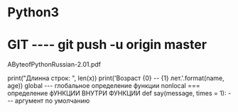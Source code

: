 # Python3
# GIT ----      git push -u origin master
AByteofPythonRussian-2.01.pdf

print("Длинна строк: ", len(x))
print('Возраст {0} -- {1} лет.'.format(name, age))
global   --- глобальное определение функции
nonlocal === определение фУНКЦИИ ВНУТРИ ФУНКЦИИ
def say(message, times = 1):    --- аргумент по умолчанию





